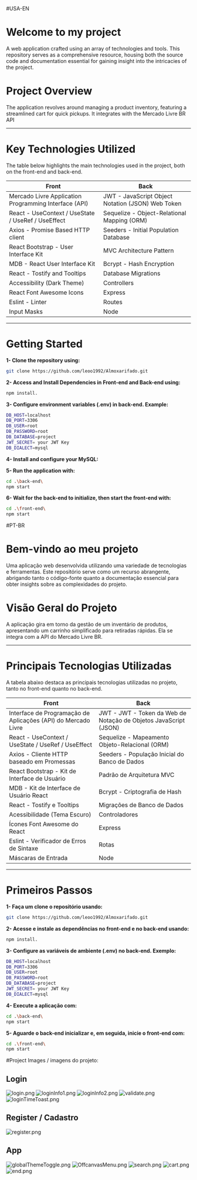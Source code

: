 #USA-EN
# Welcome to my project 
A web application crafted using an array of technologies and tools. This repository serves as a comprehensive resource, housing both the source code and documentation essential for gaining insight into the intricacies of the project.

# **Project Overview**

The application revolves around managing a product inventory, featuring a streamlined cart for quick pickups. It integrates with the Mercado Livre BR API

___

# **Key Technologies Utilized**
The table below highlights the main technologies used in the project, both on the front-end and back-end.

| **Front** | **Back**|
| ------ | ------ |
| Mercado Livre Application Programming Interface (API) | JWT - JavaScript Object Notation (JSON) Web Token|
| React - UseContext / UseState / UseRef / UseEffect | Sequelize - Object-Relational Mapping (ORM)  |
| Axios - Promise Based HTTP client | Seeders - Initial Population Database |
| React Bootstrap - User Interface Kit | MVC Architecture Pattern |
| MDB - React User Interface Kit | Bcrypt - Hash Encryption |
| React - Tostify and Tooltips| Database Migrations |
| Accessibility (Dark Theme) | Controllers  |
| React Font Awesome Icons | Express |
| Eslint - Linter | Routes |
| Input Masks | Node |

___

# **Getting Started**

**1- Clone the repository using:**
```sh
git clone https://github.com/leoo1992/Almoxarifado.git
```
**2- Access and Install Dependencies in Front-end and Back-end using:** 
```sh
npm install.
```
**3- Configure environment variables (.env) in back-end. Example:**
```sh
DB_HOST=localhost
DB_PORT=3306
DB_USER=root
DB_PASSWORD=root
DB_DATABASE=project
JWT_SECRET= your JWT Key
DB_DIALECT=mysql
```

**4- Install and configure your MySQL:**

**5- Run the application with:**
```sh
cd .\back-end\
npm start
```

**6- Wait for the back-end to initialize, then start the front-end with:**
```sh
cd .\front-end\
npm start
```

#PT-BR
# Bem-vindo ao meu projeto 
Uma aplicação web desenvolvida utilizando uma variedade de tecnologias e ferramentas. Este repositório serve como um recurso abrangente, abrigando tanto o código-fonte quanto a documentação essencial para obter insights sobre as complexidades do projeto.

# **Visão Geral do Projeto**

A aplicação gira em torno da gestão de um inventário de produtos, apresentando um carrinho simplificado para retiradas rápidas. Ela se integra com a API do Mercado Livre BR.

___

# **Principais Tecnologias Utilizadas**
A tabela abaixo destaca as principais tecnologias utilizadas no projeto, tanto no front-end quanto no back-end.

| **Front** | **Back**|
| ------ | ------ |
| Interface de Programação de Aplicações (API) do Mercado Livre | JWT - JWT - Token da Web de Notação de Objetos JavaScript (JSON)|
| React - UseContext / UseState / UseRef / UseEffect | Sequelize - Mapeamento Objeto-Relacional (ORM)  |
| Axios - Cliente HTTP baseado em Promessas | Seeders - População Inicial do Banco de Dados |
| React Bootstrap - Kit de Interface de Usuário | Padrão de Arquitetura MVC |
| MDB - Kit de Interface de Usuário React | Bcrypt - Criptografia de Hash |
| React - Tostify e Tooltips| Migrações de Banco de Dados |
| Acessibilidade (Tema Escuro) | Controladores  |
| Ícones Font Awesome do React | Express |
| Eslint - Verificador de Erros de Sintaxe| Rotas |
| Máscaras de Entrada | Node |

___

# **Primeiros Passos**

**1-  Faça um clone o repositório usando:**
```sh
git clone https://github.com/leoo1992/Almoxarifado.git
```
**2- Acesse e instale as dependências no front-end e no back-end usando:** 
```sh
npm install.
```
**3- Configure as variáveis de ambiente (.env) no back-end. Exemplo:**
```sh
DB_HOST=localhost
DB_PORT=3306
DB_USER=root
DB_PASSWORD=root
DB_DATABASE=project
JWT_SECRET= your JWT Key
DB_DIALECT=mysql
```
**4- Execute a aplicação com:**
```sh
cd .\back-end\
npm start
```

**5- Aguarde o back-end inicializar e, em seguida, inicie o front-end com:**
```sh
cd .\front-end\
npm start
```

#Project Images / imagens do projeto:

## Login
![login.png](./front-end/src/assets/login.png)
![loginInfo1.png](./front-end/src/assets/loginInfo1.png)
![loginInfo2.png](./front-end/src/assets/loginInfo2.png)
![validate.png](./front-end/src/assets/validate.png)
![loginTimeToast.png](./front-end/src/assets/loginTimeToast.png)

## Register / Cadastro
![register.png](./front-end/src/assets/register.png)


## App
![globalThemeToggle.png](./front-end/src/assets/globalThemeToggle.png)
![OffcanvasMenu.png](./front-end/src/assets/OffcanvasMenu.png)
![search.png](./front-end/src/assets/search.png)
![cart.png](./front-end/src/assets/cart.png)
![end.png](./front-end/src/assets/end.png)


